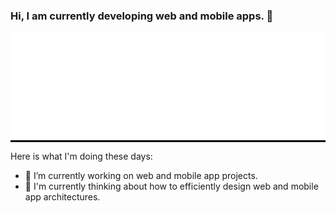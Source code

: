 ### Hi, I am currently developing web and mobile apps. 👋

<p align="center" style="background-color: #000">
  <img src="logo2.png" width="1000" alt="accessibility text">
</p>

Here is what I'm doing these days:

- 🔭 I’m currently working on web and mobile app projects.
- 🌱 I'm currently thinking about how to efficiently design web and mobile app architectures.
